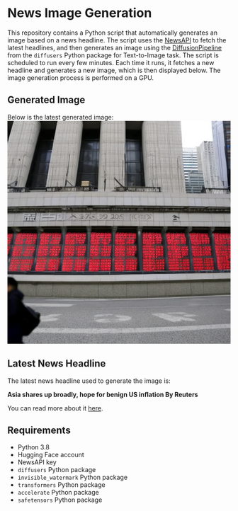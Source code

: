 # News Image Generation
This repository contains a Python script that automatically generates an image based on a news headline. The script uses the [NewsAPI](https://newsapi.org/) to fetch the latest headlines, and then generates an image using the [DiffusionPipeline](https://github.com/huggingface/diffusers) from the `diffusers` Python package for Text-to-Image task.
The script is scheduled to run every few minutes. Each time it runs, it fetches a new headline and generates a new image, which is then displayed below. The image generation process is performed on a GPU.

## Generated Image
Below is the latest generated image:
![Generated Image](image.png)

## Latest News Headline
The latest news headline used to generate the image is:

**Asia shares up broadly, hope for benign US inflation By Reuters**

You can read more about it [here](https://news.google.com/rss/articles/CBMiogFBVV95cUxQWE5tczNGdDhKYkF6dFBpRmRqdkxWT2RvRmRhM2JuR0tzaHRVekxsYV9SZ0JOaEdzUXVtMXJrVUhIRDdzem5KeWhmOTBmOHZ6d1JNOThtOWJBdFhmb2hMaUpOYzBocV9LTXFQOTZIUUxlNmx3cDFQdDY5WUFRSHVQLTFkeDJKMzNfejB1YjctTzVHQkJUUXBxdGJiNzRwZWlwTHc?oc=5).

## Requirements
- Python 3.8
- Hugging Face account
- NewsAPI key
- `diffusers` Python package
- `invisible_watermark` Python package
- `transformers` Python package
- `accelerate` Python package
- `safetensors` Python package

